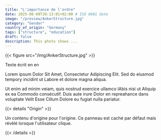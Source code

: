 ```yaml
---
title: "L'importance de l'ordre"
date: 2025-06-09T20:13:01+02:00 # ISO 8601 date
image: "/preview/AnkerStructure.jpg"
category: "Gender"
country_of_origin: "Germany"
tags: ["structure", "education"]
draft: false
description: This photo shows ...
---
```




{{< figure src="/img/AnkerStructure.jpg" >}}

Texte écrit en en

Lorem ipsum Dolor Sit Amet, Consectetur Adipiscing Elit. Sed do eiusmod tempory incidint ut Labore et dolore magna aliqua.

Ut enim ad minim veiam, quis nostrud exercice ullamco lAbis nisi ut Aliquip ex ea Commodo consécutif. Duis aute irure Dolor en repreahance dans voluptate Velit Esse Cillum Dolore eu fugiat nulla pariatur.

{{< details "Origin" >}}

Un contenu d'origine pour l'origine. Ce panneau est caché par défaut mais révélé lorsque l'utilisateur clique.

{{< /details >}}


